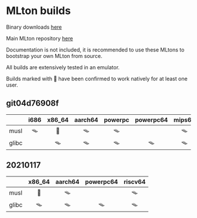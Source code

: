# MLton builds

Binary downloads [here](https://github.com/ii8/mlton-builds/releases)

Main MLton repository [here](https://github.com/MLton/mlton)

Documentation is not included, it is recommended to use these MLtons to bootstrap your own MLton from source.

All builds are extensively tested in an emulator.

Builds marked with 🧀 have been confirmed to work natively for at least one user.

## git04d76908f

|          |  i686   | x86_64  | aarch64 | powerpc | powerpc64 | mips64 | riscv32 | riscv64 |
| :---     |  :---:  |  :---:  |  :---:  |  :---:  |   :---:   | :---:  |  :---:  |  :---:  |
| musl     |   🪤    |    🧀    |   🪤    |    🪤   |           |    🪤   |   🪤    |    🪤   |
| glibc    |         |   🪤     |   🪤    |    🪤   |    🪤     |    🪤   |         |    🪤   |

## 20210117

|          | x86_64  | aarch64 | powerpc64 | riscv64 |
| :---     |  :---:  |  :---:  |   :---:   |  :---:  |
| musl     |   🧀    |   🪤    |            |    🪤   |
| glibc    |   🪤    |   🪤    |     🪤     |    🪤   |
